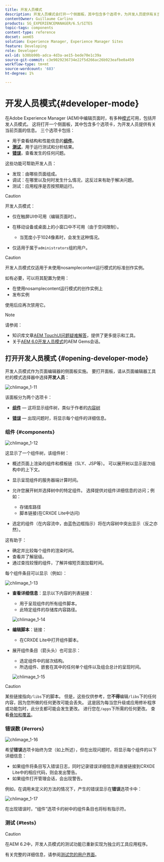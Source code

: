 ```yaml
---
title: 开发人员模式
description: 开发人员模式会打开一个侧面板，其中包含多个选项卡，为开发人员提供有关当前页面的信息。
contentOwner: Guillaume Carlino
products: SG_EXPERIENCEMANAGER/6.5/SITES
topic-tags: components
content-type: reference
docset: aem65
solution: Experience Manager, Experience Manager Sites
feature: Developing
role: Developer
exl-id: b30bb90b-adca-4d3a-ae15-bede70e1c39a
source-git-commit: c3e9029236734e22f5d266ac26b923eafbe0a459
workflow-type: tm+mt
source-wordcount: '683'
ht-degree: 1%

---
```


# 开发人员模式{#developer-mode}

在Adobe Experience Manager (AEM)中编辑页面时，有多种[模式](/help/sites-authoring/author-environment-tools.md#modestouchoptimizedui)可用，包括开发人员模式。 这将打开一个侧面板，其中包含多个选项卡，为开发人员提供有关当前页面的信息。 三个选项卡包括：

* 用于查看结构和性能信息的&#x200B;**[组件](#components)**。
* **[测试](#tests)**，用于运行测试和分析结果。
* **[错误](#errors)**，查看发生的任何问题。

这些功能可帮助开发人员：

* 发现：由哪些页面组成。
* 调试：在哪里以及何时发生什么情况，这反过来有助于解决问题。
* 测试：应用程序是否按预期运行。

>[!CAUTION]
>
>开发人员模式：
>
>* 仅在触屏UI中可用（编辑页面时）。
>* 在移动设备或桌面上的小窗口中不可用（由于空间限制）。
>
>   * 当宽度小于1024像素时，会发生这种情况。
>* 仅适用于属于`administrators`组的用户。

>[!CAUTION]
>
>开发人员模式仅适用于未使用nosamplecontent运行模式的标准创作实例。
>
>如有必要，可以将其配置为使用：
>
>* 在使用nosamplecontent运行模式的创作实例上
>* 发布实例
>
>使用后应再次禁用它。

>[!NOTE]
>
>请参阅：
>
>* 知识库文章[AEM TouchUI问题疑难解答](https://helpx.adobe.com/experience-manager/kb/troubleshooting-aem-touchui-issues.html)，提供了更多提示和工具。
>* 关于[AEM 6.0开发人员模式](https://experienceleague.adobe.com/docs/events/experience-manager-gems-recordings/gems2014/aem-developer-mode.html?lang=zh-Hans)的AEM Gems会话。
>

## 打开开发人员模式 {#opening-developer-mode}

开发人员模式作为页面编辑器的侧面板实施。 要打开面板，请从页面编辑器工具栏的模式选择器中选择&#x200B;**开发人员**：

![chlimage_1-11](assets/chlimage_1-11.png)

该面板分为两个选项卡：

* **[组件](/help/sites-developing/developer-mode.md#components)** — 这将显示组件树，类似于作者的[内容树](/help/sites-authoring/author-environment-tools.md#content-tree)

* **[错误](/help/sites-developing/developer-mode.md#errors)** — 出现问题时，将显示每个组件的详细信息。

### 组件 {#components}

![chlimage_1-12](assets/chlimage_1-12.png)

这显示了一个组件树，该组件树：

* 概述页面上渲染的组件和模板链（SLY、JSP等）。 可以展开树以显示层次结构中的上下文。
* 显示呈现组件的服务器端计算时间。
* 允许您展开树并选择树中的特定组件。 选择提供对组件详细信息的访问；例如：

   * 存储库路径
   * 脚本链接(在CRXDE Lite中访问)

* 选定的组件（在内容流中，由蓝色边框指示）将在内容树中突出显示（反之亦然）。

这有助于：

* 确定并比较每个组件的渲染时间。
* 查看并了解层级。
* 通过查找较慢的组件，了解并缩短页面加载时间。

每个组件条目可以显示（例如）：

![chlimage_1-13](assets/chlimage_1-13.png)

* **查看详细信息**：显示以下内容的列表链接：

   * 用于呈现组件的所有组件脚本。
   * 此特定组件的存储库内容路径。

  ![chlimage_1-14](assets/chlimage_1-14.png)

* **编辑脚本**：链接：

   * 在CRXDE Lite中打开组件脚本。

* 展开组件条目（箭头头）也可显示：

   * 选定组件中的层次结构。
   * 所选组件、嵌套在其中的任何单个组件以及组合总计的呈现时间。

  ![chlimage_1-15](assets/chlimage_1-15.png)

>[!CAUTION]
>
>某些链接指向`/libs`下的脚本。 但是，这些仅供参考，您&#x200B;**不得**&#x200B;编辑`/libs`下的任何内容，因为您所做的任何更改可能会丢失。 这是因为每当您升级或应用修补程序或功能包时，此分支都可能会发生更改。 进行您在`/apps`下所需的任何更改。 查看[叠加和覆盖](/help/sites-developing/overlays.md)。

### 错误数 {#errors}

![chlimage_1-16](assets/chlimage_1-16.png)

希望&#x200B;**错误**&#x200B;选项卡始终为空（如上所述），但在出现问题时，将显示每个组件的以下详细信息：

* 如果组件将条目写入错误日志，同时记录错误详细信息并直接链接到CRXDE Lite中的相应代码，则会发出警告。
* 如果组件打开管理会话，会出现警告。

例如，在调用未定义的方法的情况下，产生的错误显示在&#x200B;**错误**&#x200B;选项卡中：

![chlimage_1-17](assets/chlimage_1-17.png)

在出现错误时，“组件”选项卡的树中的组件条目也将标有指示符。

### 测试 {#tests}

>[!CAUTION]
>
>在AEM 6.2中，开发人员模式的测试功能已重新实现为独立的工具应用程序。
>
>有关完整的详细信息，请参阅[测试您的用户界面](/help/sites-developing/hobbes.md)。
